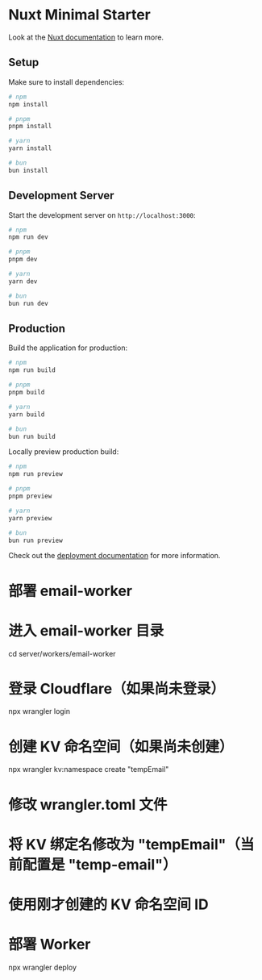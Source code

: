 # Nuxt Minimal Starter

Look at the [Nuxt documentation](https://nuxt.com/docs/getting-started/introduction) to learn more.

## Setup

Make sure to install dependencies:

```bash
# npm
npm install

# pnpm
pnpm install

# yarn
yarn install

# bun
bun install
```

## Development Server

Start the development server on `http://localhost:3000`:

```bash
# npm
npm run dev

# pnpm
pnpm dev

# yarn
yarn dev

# bun
bun run dev
```

## Production

Build the application for production:

```bash
# npm
npm run build

# pnpm
pnpm build

# yarn
yarn build

# bun
bun run build
```

Locally preview production build:

```bash
# npm
npm run preview

# pnpm
pnpm preview

# yarn
yarn preview

# bun
bun run preview
```

Check out the [deployment documentation](https://nuxt.com/docs/getting-started/deployment) for more information.


# 部署 email-worker
# 进入 email-worker 目录
cd server/workers/email-worker

# 登录 Cloudflare（如果尚未登录）
npx wrangler login

# 创建 KV 命名空间（如果尚未创建）
npx wrangler kv:namespace create "tempEmail"

# 修改 wrangler.toml 文件
# 将 KV 绑定名修改为 "tempEmail"（当前配置是 "temp-email"）
# 使用刚才创建的 KV 命名空间 ID

# 部署 Worker
npx wrangler deploy